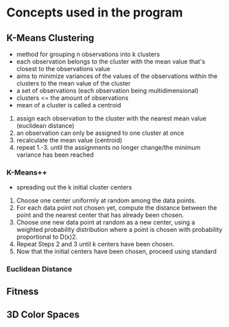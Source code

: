 # Concepts used in the program

## K-Means Clustering
* method for grouping n observations into k clusters
* each observation belongs to the cluster with the mean value that's closest to the observations value
* aims to minimize variances of the values of the observations within the clusters to the mean value of the cluster
* a set of observations (each observation being multidimensional)
* clusters <= the amount of observations
* mean of a cluster is called a centroid
1. assign each observation to the cluster with the nearest mean value (euclidean distance)
2. an observation can only be assigned to one cluster at once
3. recalculate the mean value (centroid)
4. repeat 1.-3. until the assignments no longer change/the minimum variance has been reached
### K-Means++
* spreading out the k initial cluster centers
1. Choose one center uniformly at random among the data points.
2. For each data point not chosen yet, compute the distance between the point and the nearest center that has already been chosen.
3. Choose one new data point at random as a new center, using a weighted probability distribution where a point is chosen with probability proportional to D(x)2.
4. Repeat Steps 2 and 3 until k centers have been chosen.
5. Now that the initial centers have been chosen, proceed using standard
### Euclidean Distance

## Fitness

## 3D Color Spaces